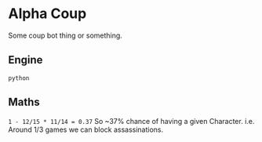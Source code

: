 # Alpha Coup

Some coup bot thing or something.

## Engine

`python`



## Maths


`1 - 12/15 * 11/14 = 0.37`
So ~37% chance of having a given Character.
i.e. Around 1/3 games we can block assassinations.


